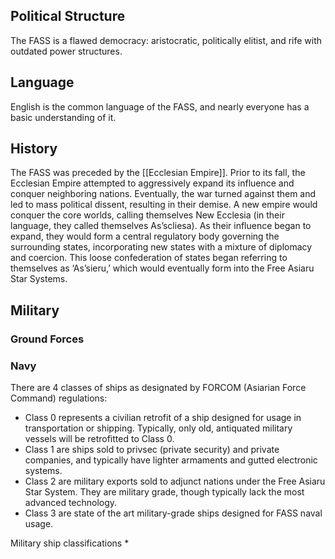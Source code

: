 ## Political Structure
The FASS is a flawed democracy: aristocratic, politically elitist, and rife with outdated power structures.

<!---
TODO: Central governing body?  Leader/president?
-->
## Language
English is the common language of the FASS, and nearly everyone has a basic understanding of it.

<!---
TODO: Why English?  Their language seems different (As’scliesa, ‘As’sieru’).
-->
## History
The FASS was preceded by the [[Ecclesian Empire]]. Prior to its fall, the Ecclesian Empire attempted to aggressively expand its influence and conquer neighboring nations. Eventually, the war turned against them and led to mass political dissent, resulting in their demise. A new empire would conquer the core worlds, calling themselves New Ecclesia (in their language, they called themselves As’scliesa). As their influence began to expand, they would form a central regulatory body governing the surrounding states, incorporating new states with a mixture of diplomacy and coercion. This loose confederation of states began referring to themselves as ‘As’sieru,’ which would eventually form into the Free Asiaru Star Systems.

## Military
### Ground Forces
<!---
TODO
-->
### Navy
There are 4 classes of ships as designated by FORCOM (Asiarian Force Command) regulations:
* Class 0 represents a civilian retrofit of a ship designed for usage in transportation or shipping. Typically, only old, antiquated military vessels will be retrofitted to Class 0.
* Class 1 are ships sold to privsec (private security) and private companies, and typically have lighter armaments and gutted electronic systems.
* Class 2 are military exports sold to adjunct nations under the Free Asiaru Star System. They are military grade, though typically lack the most advanced technology.
* Class 3 are state of the art military-grade ships designed for FASS naval usage.

Military ship classifications
* 
